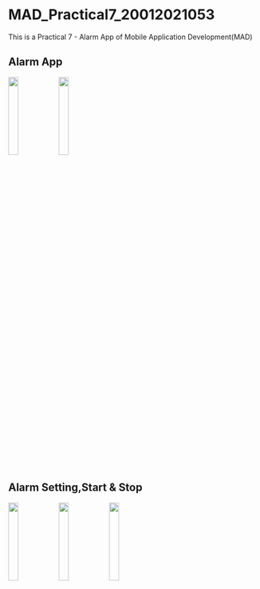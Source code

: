 # MAD_Practical7_20012021053
This is a Practical 7 - Alarm App of Mobile Application Development(MAD)

## Alarm App
<img src="https://user-images.githubusercontent.com/110806025/199711195-69439dba-f3e1-4f8c-9c88-13a4616725a1.PNG" width="20%"><img src="https://user-images.githubusercontent.com/110806025/199711217-3d7c2f61-29cf-4618-a043-ad5418d846eb.PNG" width="20%">

## Alarm Setting,Start & Stop
<img src="https://user-images.githubusercontent.com/110806025/199711522-ac10be0f-6d7e-4f41-b0b5-708e41d6e691.PNG" width="20%"><img src="https://user-images.githubusercontent.com/110806025/199711549-cca095a7-0e3a-4c29-b1f3-beb8c3b60255.PNG" width="20%"><img src="https://user-images.githubusercontent.com/110806025/199711560-00dd8a93-21e6-40d1-aad3-7672ceaa1c53.PNG" width="20%">
